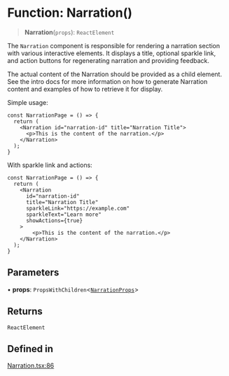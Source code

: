 # Function: Narration()

> **Narration**(`props`): `ReactElement`

The `Narration` component is responsible for rendering a narration section with various interactive elements.
It displays a title, optional sparkle link, and action buttons for regenerating narration and providing feedback.

The actual content of the Narration should be provided as a child element. See the intro docs for more information
on how to generate Narration content and examples of how to retrieve it for display.

Simple usage:
```tsx
const NarrationPage = () => {
  return (
    <Narration id="narration-id" title="Narration Title">
      <p>This is the content of the narration.</p>
    </Narration>
  );
}
```

With sparkle link and actions:
```tsx
const NarrationPage = () => {
  return (
    <Narration
      id="narration-id"
      title="Narration Title"
      sparkleLink="https://example.com"
      sparkleText="Learn more"
      showActions={true}
    >
        <p>This is the content of the narration.</p>
    </Narration>
  );
}
```

## Parameters

• **props**: `PropsWithChildren`\<[`NarrationProps`](../interfaces/NarrationProps.md)\>

## Returns

`ReactElement`

## Defined in

[Narration.tsx:86](https://github.com/edspencer/narrator-ai/blob/9728cb1b3e5041eeff1a44d2ebffcca474165895/packages/react/src/Narration.tsx#L86)
